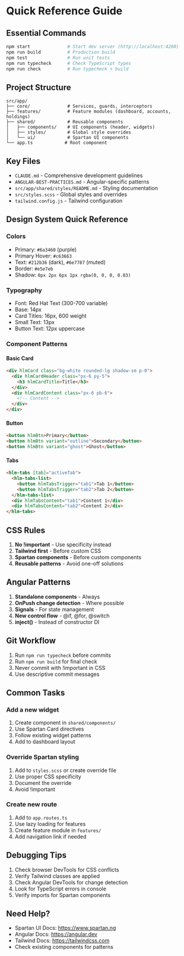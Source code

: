 # Quick Reference Guide

## Essential Commands
```bash
npm start              # Start dev server (http://localhost:4200)
npm run build          # Production build
npm test               # Run unit tests
npm run typecheck      # Check TypeScript types
npm run check          # Run typecheck + build
```

## Project Structure
```
src/app/
├── core/              # Services, guards, interceptors
├── features/          # Feature modules (dashboard, accounts, holdings)
├── shared/            # Reusable components
│   ├── components/    # UI components (header, widgets)
│   ├── styles/        # Global style overrides
│   └── ui/            # Spartan UI components
└── app.ts            # Root component
```

## Key Files
- `CLAUDE.md` - Comprehensive development guidelines
- `ANGULAR-BEST-PRACTICES.md` - Angular-specific patterns
- `src/app/shared/styles/README.md` - Styling documentation
- `src/styles.scss` - Global styles and overrides
- `tailwind.config.js` - Tailwind configuration

## Design System Quick Reference

### Colors
- Primary: `#6a3460` (purple)
- Primary Hover: `#c63663`
- Text: `#212b36` (dark), `#6e7787` (muted)
- Border: `#e5e7eb`
- Shadow: `0px 2px 6px 1px rgba(0, 0, 0, 0.03)`

### Typography
- Font: Red Hat Text (300-700 variable)
- Base: 14px
- Card Titles: 16px, 600 weight
- Small Text: 13px
- Button Text: 12px uppercase

### Component Patterns

#### Basic Card
```html
<div hlmCard class="bg-white rounded-lg shadow-sm p-0">
  <div hlmCardHeader class="px-6 py-5">
    <h3 hlmCardTitle>Title</h3>
  </div>
  <div hlmCardContent class="px-6 pb-6">
    <!-- Content -->
  </div>
</div>
```

#### Button
```html
<button hlmBtn>Primary</button>
<button hlmBtn variant="outline">Secondary</button>
<button hlmBtn variant="ghost">Ghost</button>
```

#### Tabs
```html
<hlm-tabs [tab]="activeTab">
  <hlm-tabs-list>
    <button hlmTabsTrigger="tab1">Tab 1</button>
    <button hlmTabsTrigger="tab2">Tab 2</button>
  </hlm-tabs-list>
  <div hlmTabsContent="tab1">Content 1</div>
  <div hlmTabsContent="tab2">Content 2</div>
</hlm-tabs>
```

## CSS Rules
1. **No !important** - Use specificity instead
2. **Tailwind first** - Before custom CSS
3. **Spartan components** - Before custom components
4. **Reusable patterns** - Avoid one-off solutions

## Angular Patterns
1. **Standalone components** - Always
2. **OnPush change detection** - Where possible
3. **Signals** - For state management
4. **New control flow** - @if, @for, @switch
5. **inject()** - Instead of constructor DI

## Git Workflow
1. Run `npm run typecheck` before commits
2. Run `npm run build` for final check
3. Never commit with !important in CSS
4. Use descriptive commit messages

## Common Tasks

### Add a new widget
1. Create component in `shared/components/`
2. Use Spartan Card directives
3. Follow existing widget patterns
4. Add to dashboard layout

### Override Spartan styling
1. Add to `styles.scss` or create override file
2. Use proper CSS specificity
3. Document the override
4. Avoid !important

### Create new route
1. Add to `app.routes.ts`
2. Use lazy loading for features
3. Create feature module in `features/`
4. Add navigation link if needed

## Debugging Tips
1. Check browser DevTools for CSS conflicts
2. Verify Tailwind classes are applied
3. Check Angular DevTools for change detection
4. Look for TypeScript errors in console
5. Verify imports for Spartan components

## Need Help?
- Spartan UI Docs: https://www.spartan.ng
- Angular Docs: https://angular.dev
- Tailwind Docs: https://tailwindcss.com
- Check existing components for patterns